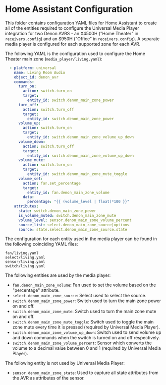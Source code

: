 # Home Assistant Configuration

This folder contains configuration YAML files for Home Assistant to create all of the entities required to configure
the Universal Media Player integration for two Denon AVRS - an X4500H ("Home Theater" in `receivers.config`) and an
S950H ("Office" in `receivers.config`). A separate media player is configured for each supported zone for each AVR.

The following YAML is the configuration used to configure the Home Theater main zone (`media_player/living.yaml`):

```YAML
  - platform: universal
    name: Living Room Audio
    object_id: denon_avr
    commands:
      turn_on:
        action: switch.turn_on
        target:
          entity_id: switch.denon_main_zone_power
      turn_off:
        action: switch.turn_off
        target:
          entity_id: switch.denon_main_zone_power
      volume_up:
        action: switch.turn_on
        target:
          entity_id: switch.denon_main_zone_volume_up_down
      volume_down:
        action: switch.turn_off
        target:
          entity_id: switch.denon_main_zone_volume_up_down
      volume_mute:
        action: switch.turn_on
        target:
          entity_id: switch.denon_main_zone_mute_toggle
      volume_set:
        action: fan.set_percentage
        target:
          entity_id: fan.denon_main_zone_volume
        data:
          percentage: "{{ (volume_level | float)*100 }}"
    attributes:
      state: switch.denon_main_zone_power
      is_volume_muted: switch.denon_main_zone_mute
      volume_level: sensor.denon_main_zone_volume_percent
      source_list: select.denon_main_zone_source|options
      source: state.select.denon_main_zone_source.state
```

The configuration for each entity used in the media player can be found in the following coinciding YAML files:

```
fan/living.yaml
select/living.yaml
sensor/living.yaml
switch/living.yaml
```

The following entities are used by the media player:

- `fan.denon_main_zone_volume`: Fan used to set the volume based on the "percentage" attribute.
- `select.denon_main_zone_source`: Select used to select the source.
- `switch.denon_main_zone_power`: Switch used to turn the main zone power on and off.
- `switch.denon_main_zone_mute`: Switch used to turn the main zone mute on and off.
- `switch.denon_main_zone_mute_toggle`: Switch used to toggle the main zone mute every time it is pressed (required by Universal Media Player).
- `switch.denon_main_zone_volume_up_down`: Switch used to send volume up and down commands when the switch is turned on and off respectively.
- `switch.denon_main_zone_volume_percent`: Sensor which converts the volume to a decimal value between 0 and 1 (required by Universal Media Player).

The following entity is not used by Universal Media Player:

- `sensor.denon_main_zone_state`: Used to capture all state attributes from the AVR as attributes of the sensor.
